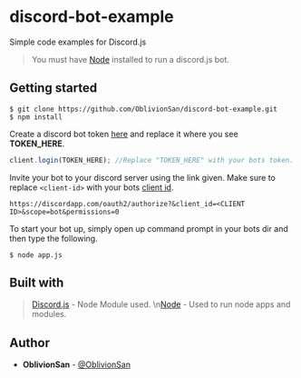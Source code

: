 # discord-bot-example
Simple code examples for Discord.js
> You must have [Node](https://nodejs.org/) installed to run a discord.js bot.

## Getting started

```
$ git clone https://github.com/OblivionSan/discord-bot-example.git
$ npm install
```
Create a discord bot token [here](https://discordapp.com/developers/applications/me) and replace it where you see **TOKEN_HERE**.
```js
client.login(TOKEN_HERE); //Replace "TOKEN_HERE" with your bots token.
```
Invite your bot to your discord server using the link given. Make sure to replace `<client-id>` with your bots [client id](https://discordapp.com/developers/applications/me). 
```
https://discordapp.com/oauth2/authorize?&client_id=<CLIENT ID>&scope=bot&permissions=0
```
To start your bot up, simply open up command prompt in your bots dir and then type the following.
```
$ node app.js
```

## Built with
> [Discord.js](https://discord.js.org/#/) - Node Module used.
> \n[Node](https://nodejs.org/) - Used to run node apps and modules.

## Author
- **OblivionSan** - [@OblivionSan](https://github.com/OblivionSan)
